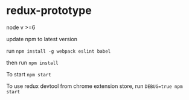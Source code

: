 # redux-prototype

node v >=6

update npm to latest version

run ```npm install -g webpack eslint babel```

then run ```npm install```

To start ```npm start```

To use redux devtool from chrome extension store, run ```DEBUG=true npm start```
